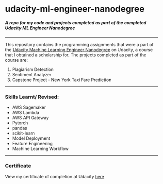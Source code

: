 # udacity-ml-engineer-nanodegree
<h5>A repo for my code and projects completed as part of the completed Udacity ML Engineer Nanodegree</h5>

***

This repository contains the programming assignments that were a part of the [Udacity Machine Learning Engineer Nanodegree](https://www.udacity.com/course/machine-learning-engineer-nanodegree--nd009t) on Udacity, a course that I obtained a scholarship for. The projects completed as part of the course are:

1. Plagiarism Detection
2. Sentiment Analyzer
3. Capstone Project - New York Taxi Fare Prediction

***
### Skills Learnt/ Revised:
* AWS Sagemaker
* AWS Lambda
* AWS API Gateway
* Pytorch
* pandas
* scikit-learn
* Model Deployment
* Feature Engineering
* Machine Learning Workflow


***
### Certificate
View my certificate of completion at Udacity [here](https://confirm.udacity.com/DFDKLGSW)

